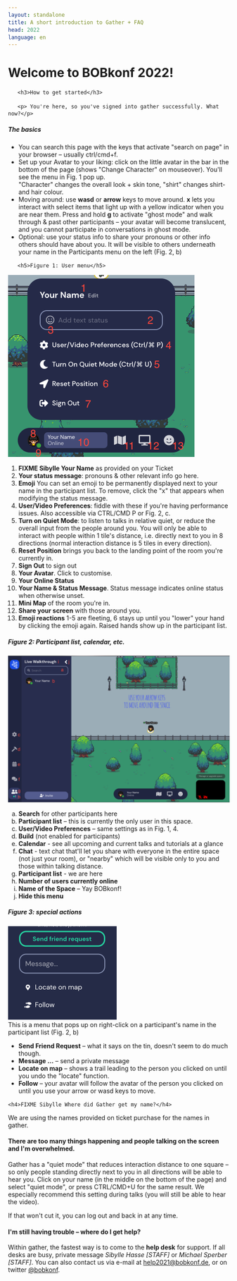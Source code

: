 ```yaml
---
layout: standalone
title: A short introduction to Gather + FAQ
head: 2022
language: en
---
```

 
<div class="container">
  <div class="main" >
  <h1>Welcome to BOBkonf 2022!</h1>

	   <h3>How to get started</h3>
  
	   <p> You're here, so you've signed into gather successfully. What now?</p>
 <h5>The basics</h5>
	     <ul><li>You can search this page with the keys that activate "search on page" in your browser – usually ctrl/cmd+f.</li>
	       <li>Set up your Avatar to your liking: click on the little avatar in the bar in the bottom of the page (shows "Change Character" on mouseover). You'll see the menu in Fig. 1 pop up.<br/>"Character" changes the overall look + skin tone, "shirt" changes shirt- and hair colour.</li>
<li>Moving around: use <strong>wasd</strong> or <strong>arrow</strong> keys to move around. <strong>x</strong> lets you interact with select items that light up with a yellow indicator when you are near them. Press and hold <strong>g</strong> to activate "ghost mode" and walk through & past other participants – your avatar will become translucent, and you cannot participate in conversations in ghost mode.</li>
	       <li>Optional: use your status info to share your pronouns or other info others should have about you. It will be visible to others underneath your name in the Participants menu on the left (Fig. 2, b)</li>
	     </ul>

	    
	   <h5>Figure 1: User menu</h5>
<p>
 <img src="/images/gatherfig1.png">
  <ol>
	       <li><strong>FIXME Sibylle Your Name</strong> as provided on your Ticket</li>
	       <li><strong>Your status message</strong>: pronouns & other relevant info go here.</li>
	       <li><strong>Emoji</strong> You can set an emoji to be permanently displayed next to your name in the participant list. To remove, click the "x" that appears when modifying the status message.</li>
	       <li><strong>User/Video Preferences</strong>: fiddle with these if you're having performance issues. Also accessible via CTRL/CMD P or Fig. 2, c.</li>
	       <li><strong>Turn on Quiet Mode</strong>: to listen to talks in relative quiet, or reduce the overall input from the people around you. You will only be able to interact with people within 1 tile's distance, i.e. directly next to you in 8 directions (normal interaction distance is 5 tiles in every direction).</li>
	       <li><strong>Reset Position</strong> brings you back to the landing point of the room you're currently in.</li>
	       <li><strong>Sign Out</strong> to sign out</li>
	       <li><strong>Your Avatar</strong>. Click to customise.</li>
	       <li><strong>Your Online Status</strong></li>
	       <li><strong>Your Name & Status Message</strong>. Status message indicates online status when otherwise unset.</li>
	       <li><strong>Mini Map</strong> of the room you're in.</li>
	       <li><strong>Share your screen</strong> with those around you.</li>
	       <li><strong>Emoji reactions</strong> 1-5 are fleeting, 6 stays up until you "lower" your hand by clicking the emoji again. Raised hands show up in the participant list.</li>
           </ol></p>

<h5>Figure 2: Participant list, calendar, etc.</h5>
<p><img src="/images/gatherfig2.png">
  <ol type="a">
    <li><strong>Search</strong> for other participants here</li>
    <li><strong>Participant list</strong> – this is currently the only user in this space.</li>
    <li><strong>User/Video Preferences</strong> – same settings as in Fig. 1, 4.</li>
    <li><strong>Build</strong> (not enabled for participants)</li>
    <li><strong>Calendar</strong> - see all upcoming and current talks and tutorials at a glance</li>
    <li><strong>Chat</strong> - text chat that'll let you share with everyone in the entire space (not just your room), or "nearby" which will be visible only to you and those within talking distance.</li>
    <li><strong>Participant list</strong> - we are here</li>
    <li><strong>Number of users currently online</strong></li>
    <li><strong>Name of the Space</strong> – Yay BOBkonf!</li>
    <li><strong>Hide this menu</strong></li>
</ol></p>

<h5>Figure 3: special actions</h5>
<p><img src="/images/gatherfig3.png" width="247" height="212"><br/>
  This is a menu that pops up on right-click on a participant's name in the participant list (Fig. 2, b)
  <ul>
    <li><strong>Send Friend Request</strong> – what it says on the tin, doesn't seem to do much though.</li>
    <li><strong>Message …</strong> – send a private message</li>
    <li><strong>Locate on map</strong> – shows a trail leading to the person you clicked on until you undo the "locate" function.</li>
    <li><strong>Follow</strong> – your avatar will follow the avatar of the person you clicked on until you use your arrow or wasd keys to move.</li></ul></p>
    
    <h4>FIXME Sibylle Where did Gather get my name?</h4> 
<p>We are using the names provided on ticket purchase for the names in gather.</p>

<h4>There are too many things happening and people talking on the screen
and I'm overwhelmed.</h4>
<p>Gather has a "quiet mode" that reduces interaction distance to one
square – so only people standing directly next to you in all
directions will be able to hear you. Click on your name (in the middle
on the bottom of the page) and select "quiet mode", or press
CTRL/CMD+U for the same result. We especially recommend this setting
during talks (you will still be able to hear the video).<br/>

If that won't cut it, you can log out and back in at any time.</p>


<h4>I'm still having trouble – where do I get help?</h4>
<p> Within gather, the fastest way is to come to the <strong>help desk</strong> for support. If all desks are busy, private message <em>Sibylle Hasse [STAFF]</em> or <em>Michael Sperber [STAFF]</em>.
You can also contact us via e-mail at <a href="mailto:help2021@bobkonf.de">help2021@bobkonf.de</a>, or on twitter <a href="https://twitter.com/BOBKonf" target="_blank">@bobkonf</a>.</p>
